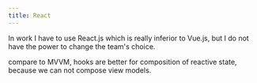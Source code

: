 ```yaml
---
title: React
---
```


In work I have to use React.js which is really inferior to Vue.js,
but I do not have the power to change the team's choice.

compare to MVVM, hooks are
better for composition of reactive state,
because we can not compose view models.
